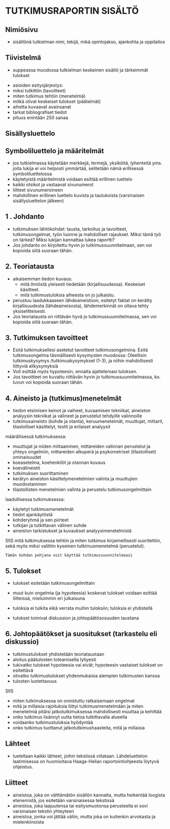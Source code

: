 # TUTKIMUSRAPORTIN SISÄLTÖ


## Nimiösivu
- sisältönä tutkielman nimi, tekijä, mikä opintojakso, ajankohta ja oppilaitos

## Tiivistelmä
- suppeassa muodossa tutkielman  keskeinen sisältö ja tärkeimmät tulokset

* asioiden esitysjärjestys:
* miksi tutkittiin (tavoitteet)
* miten tutkimus tehtiin (menetelmä)
* mitkä olivat keskeiset tulokset (päätelmät)
* aihetta kuvaavat avainsanat
* tarkat bibliografiset tiedot
* pituus enintään 250 sanaa

## Sisällysluettelo

## Symboliluettelo ja määritelmät
* jos tutkielmassa käytetään merkkejä, termejä, yksiköitä, lyhenteitä yms. joita lukija ei voi helposti ymmärtää, selitetään nämä erillisessä symboliluettelossa
* käytetyistä määritelmistä voidaan esittää erillinen luettelo
* kaikki otsikot ja vastaavat sivunumerot
* liitteet sivunumeroineen
* mahdollinen erillinen luettelo kuvista ja taulukoista (varsinaisen sisällysluettelon jälkeen)

## 1 . Johdanto

* tutkimuksen lähtökohdat: tausta, tarkoitus ja tavoitteet, tutkimusongelmat,  työn luonne ja mahdolliset rajaukset. Miksi tämä työ on tärkeä? Miksi lukijan kannattaa lukea raportti?
* Jos johdanto on kirjoitettu hyvin jo tutkimussuunnitelmaan, sen voi kopioida siitä suoraan tähän.

## 2. Teoriatausta

- aikaisemman tiedon kuvaus:
	- mitä ilmiöstä yleisesti tiedetään (kirjallisuudessa). Keskeiset käsitteet.
	- mitä tutkimustuloksia aiheesta on jo julkaistu. 
- perustuu laadukkaaseen lähdeaineistoon, esitetyt faktat on kerätty kirjallisuudesta (lähdeaineisosta), lähdemerkinnät on oltava tehty yksiselitteisesti.
- Jos teoriatausta on riittävän hyvä jo tutkimussuunnitelmassa, sen voi kopioida siitä suoraan tähän.

## 3. Tutkimuksen tavoitteet

- Esitä tutkimuksellesi asetetut tavoitteet tutkimusongelmina. Esitä tutkimusongelma täsmällisesti kysymysten muodossa: Oleellisin tutkimuskysymys /tutkimuskysymykset (1-3), ja niihin mahdollisesti liittyviä alikysymyksiä
- Voit esittää myös hypoteesin, ennalta ajattelemasi tuloksen.
- Jos tavoitteet on kuvattu riittävän hyvin jo tutkimussuunnitelmassa, ko. luvun voi kopioida suoraan tähän. 

## 4. Aineisto ja (tutkimus)menetelmät

- tiedon etsimisen keinot ja vaiheet,  kuvaamisen tekniikat, aineiston analyysin tekniikat ja välineet ja perustelut tehdyille valinnoille
- tutkimusaineisto (kohde ja otanta), keruumenetelmät, muuttujat, mittarit, tilastolliset käsittelyt, testit ja erilaiset analyysit

määrällisessä tutkimuksessa: 
- muuttujat ja niiden mittaaminen, mittareiden valinnan perustelut ja yhteys ongelmiin, mittareiden alkuperä ja psykometriset (tilastolliset) ominaisuudet
- koeasetelma, koehenkilöt ja otannan kuvaus
- koevälineistö
- tutkimuksen suorittaminen
- kerätyn aineiston käsittelymenetelmien valinta ja muuttujien muodostaminen
- tilastollisten menetelmien valinta ja perustelu tutkimusongelmittain

laadullisessa tutkimuksessa:
- käytetyt tutkimusmenetelmät
- tiedot ajankäytöstä
- kohderyhmä ja sen piirteet
- tutkijan ja tutkittavan välinen suhde
- aineiston tarkistukset ja kuvaukset analyysimenetelmistä

SIIS mitä tutkimuksessa tehtiin ja miten tutkimus kirjaimellisesti suoritettiin, sekä myös miksi valittiin kyseinen tutkimusmenetelmä (perustelut).

	Tämän kohdan pohjana voit käyttää tutkimussuunnitelmaasi

## 5. Tulokset
- tulokset esitetään tutkimusongelmittain
- muut kuin ongelmia (ja hypoteesia) koskevat tulokset voidaan esittää liitteissä, mieluimmin eri julkaisuna
- tuloksia ei tulkita eikä verrata muihin tuloksiin; tuloksia ei yhdistellä

- tulokset toimivat diskussion ja johtopäätösosuuden taustana





## 6. Johtopäätökset ja suositukset (tarkastelu eli diskussio) 

- tutkimustulokset yhdistetään teoriataustaan
- aloitus päätulosten toteamisella lyhyesti
- tukivatko tulokset hypoteesia vai eivät; hypoteesin vastaiset tulokset on esitettävä
- olivatko tutkimustulokset yhdenmukaisia aiempien tutkimusten kanssa
- tulosten luotettavuus

SIIS
- miten tutkimuksessa on onnistuttu ratkaisemaan ongelmat
- mitä ja millaisia rajoituksia liittyi tutkimusmenetelmään ja miten menetelmiä pitäisi jatkotutkimuksessa mahdollisesti muuttaa ja kehittää
- onko tutkimus lisännyt uutta tietoa tutkittavalla alueella
- voidaanko tutkimustuloksia hyödyntää
- onko tutkimus tuottanut jatkotutkimushaasteita, mitä ja millaisia



## Lähteet

- luetellaan kaikki lähteet, joihin tekstissä viitataan. Lähdeluettelon laatimisessa on huomioitava Haaga-Helian raportointiohjeesta löytyvä ohjeistus.


## Liitteet
- aineistoa, joka on välttämätön sisällön kannalta, mutta heikentää loogista etenemistä, jos esitetään varsinaisessa tekstissä
- aineistoa, joka laajuutensa tai esitysmuotonsa perusteella ei sovi varsinaisen tekstin yhteyteen
- aineistoa, jonka voi jättää väliin, mutta joka on kuitenkin arvokasta ja mielenkiinoista
